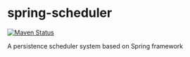 # spring-scheduler

[![Maven Status](https://maven-badges.herokuapp.com/maven-central/com.lifeonwalden/spring-scheduler/badge.svg)](https://maven-badges.herokuapp.com/maven-central/com.lifeonwalden/spring-scheduler)

A persistence scheduler system based on Spring framework
